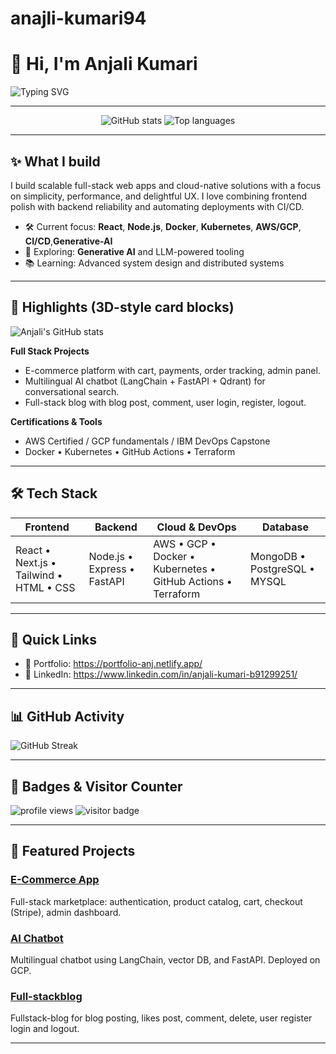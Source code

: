 # anajli-kumari94
 # 👋 Hi, I'm Anjali Kumari

![Typing SVG](https://readme-typing-svg.demolab.com?font=Fira+Code&size=24&pause=1000&color=6C6CFF&width=600&lines=Tech+%26+Cloud+Enthusiast;Full+Stack+Learner+%7C+AI+Explorer;Building+%26+Learning+Everyday+)


---

<p align="center">
  <img src="https://github-readme-stats.vercel.app/api?username=YOUR_USERNAME&show_icons=true&theme=radical&count_private=true&hide_border=true" alt="GitHub stats" />
  <img src="https://github-readme-stats.vercel.app/api/top-langs/?username=YOUR_USERNAME&layout=compact&theme=radical&hide_border=true" alt="Top languages" />
</p>

---

## ✨ What I build

I build scalable full-stack web apps and cloud-native solutions with a focus on simplicity, performance, and delightful UX. I love combining frontend polish with backend reliability and automating deployments with CI/CD.

* 🛠️ Current focus: **React**, **Node.js**, **Docker**, **Kubernetes**, **AWS/GCP**, **CI/CD**,**Generative-AI**
* 🤖 Exploring: **Generative AI** and LLM-powered tooling
* 📚 Learning: Advanced system design and distributed systems

---

## 🧩 Highlights (3D-style card blocks)

 ![Anjali's GitHub stats](https://github-readme-stats-git-masterrstaa-rickstaa.vercel.app/api?username=anjali-kumari94&show_icons=true&theme=radical)



**Full Stack Projects**

* E-commerce platform with cart, payments, order tracking, admin panel.
* Multilingual AI chatbot (LangChain + FastAPI + Qdrant) for conversational search.
* Full-stack blog with blog post, comment, user login, register, logout.

**Certifications & Tools**

* AWS Certified / GCP fundamentals / IBM DevOps Capstone
* Docker • Kubernetes • GitHub Actions • Terraform

---

## 🛠️ Tech Stack

| Frontend                                | Backend                     | Cloud & DevOps                                               | Database                     |
| --------------------------------------- | --------------------------- | ------------------------------------------------------------ | ---------------------------- |
| React • Next.js • Tailwind • HTML • CSS | Node.js • Express • FastAPI | AWS • GCP • Docker • Kubernetes • GitHub Actions • Terraform | MongoDB • PostgreSQL • MYSQL |

---

## 🔗 Quick Links

* 🔭 Portfolio:  https://portfolio-anj.netlify.app/
* 💼 LinkedIn:  https://www.linkedin.com/in/anjali-kumari-b91299251/


---

## 📊 GitHub Activity

![GitHub Streak](https://github-readme-streak-stats.herokuapp.com?user=YOUR_USERNAME\&theme=dark\&hide_border=true)

---

## 🧾 Badges & Visitor Counter

<p align="left">
  <img alt="profile views" src="https://komarev.com/ghpvc/?username=YOUR_USERNAME&color=brightgreen" />
  <img alt="visitor badge" src="https://visitor-badge.laobi.icu/badge?page_id=YOUR_USERNAME.YOUR_USERNAME" />
</p>

---

## 📌 Featured Projects

### [E-Commerce App](https://github.com/anjali-kumari94/local-Find)

Full-stack marketplace: authentication, product catalog, cart, checkout (Stripe), admin dashboard.

### [AI Chatbot](https://github.com/YOUR_USERNAME/ai-chatbot)

Multilingual chatbot using LangChain, vector DB, and FastAPI. Deployed on GCP.

###  [Full-stackblog](https://github.com/anjali-kumari94/Fullstack-blog-project)
 Fullstack-blog for blog posting, likes post, comment, delete, user register login and logout.

---

 

 
 

